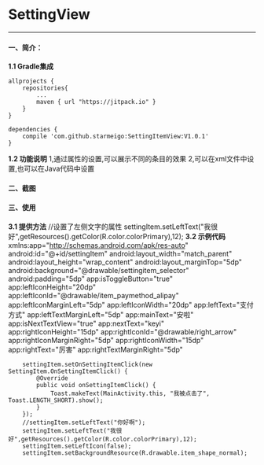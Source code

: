 # SettingView
--------------------------
#### 一、简介：
**1.1 Gradle集成**
  
	allprojects {
		repositories{ 
			...
			maven { url "https://jitpack.io" }
		}
	}
  
	dependencies {
		compile 'com.github.starmeigo:SettingItemView:V1.0.1'
	}
**1.2 功能说明**
    1,通过属性的设置,可以展示不同的条目的效果
    2,可以在xml文件中设置,也可以在Java代码中设置
 
#### 二、截图
    
 
#### 三、使用
**3.1 提供方法**
	//设置了左侧文字的属性
	settingItem.setLeftText("我很好",getResources().getColor(R.color.colorPrimary),12);
**3.2 示例代码**
	xmlns:app="http://schemas.android.com/apk/res-auto"
	android:id="@+id/settingItem"
	android:layout_width="match_parent"
	android:layout_height="wrap_content"
	android:layout_marginTop="5dp"
	android:background="@drawable/settingitem_selector"
	android:padding="5dp"
	app:isToggleButton="true"
	app:leftIconHeight="20dp"
	app:leftIconId="@drawable/item_paymethod_alipay"
	app:leftIconMarginLeft="5dp"
	app:leftIconWidth="20dp"
	app:leftText="支付方式"
	app:leftTextMarginLeft="5dp"
	app:mainText="安啦"
	app:isNextTextView="true"
	app:nextText="keyi"
	app:rightIconHeight="15dp"
	app:rightIconId="@drawable/right_arrow"
	app:rightIconMarginRight="5dp"
	app:rightIconWidth="15dp"
	app:rightText="厉害"
	app:rightTextMarginRight="5dp"

        settingItem.setOnSettingItemClick(new SettingItem.OnSettingItemClick() {
            @Override
            public void onSettingItemClick() {
                Toast.makeText(MainActivity.this, "我被点击了", Toast.LENGTH_SHORT).show();
            }
        });
        //settingItem.setLeftText("你好啊");
        settingItem.setLeftText("我很好",getResources().getColor(R.color.colorPrimary),12);
        settingItem.setLeftIcon(false);
        settingItem.setBackgroundResource(R.drawable.item_shape_normal);
